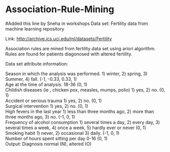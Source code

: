 # Association-Rule-Mining

#Added this line by Sneha in workshops
Data set: Fertility data from machine learning repository

Link: http://archive.ics.uci.edu/ml/datasets/Fertility

Association rules are mined from fertility data set using ariori algorithm.
Rules are found for patients diagonosed with altered fertility.

Data set attribute information:

Season in which the analysis was performed. 1) winter, 2) spring, 3) Summer, 4) fall. (-1, -0.33, 0.33, 1)  
Age at the time of analysis. 18-36 (0, 1)  
Childish diseases (ie , chicken pox, measles, mumps, polio)	1) yes, 2) no. (0, 1)  
Accident or serious trauma 1) yes, 2) no. (0, 1)  
Surgical intervention 1) yes, 2) no. (0, 1)  
High fevers in the last year 1) less than three months ago, 2) more than three months ago, 3) no. (-1, 0, 1)  
Frequency of alcohol consumption 1) several times a day, 2) every day, 3) several times a week, 4) once a week, 5) hardly ever or never (0, 1)  
Smoking habit 1) never, 2) occasional 3) daily. (-1, 0, 1)  
Number of hours spent sitting per day 0-16	(0, 1)  
Output: Diagnosis	normal (N), altered (O)	 




